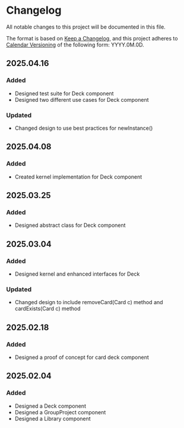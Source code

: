 # Changelog

All notable changes to this project will be documented in this file.

The format is based on [Keep a Changelog](https://keepachangelog.com/en/1.1.0/),
and this project adheres to [Calendar Versioning](https://calver.org/) of
the following form: YYYY.0M.0D.

## 2025.04.16

### Added

- Designed test suite for Deck component
- Designed two different use cases for Deck component

### Updated

- Changed design to use best practices for newInstance()

## 2025.04.08

### Added

- Created kernel implementation for Deck component

## 2025.03.25

### Added

- Designed abstract class for Deck component

## 2025.03.04

### Added

- Designed kernel and enhanced interfaces for Deck

### Updated

- Changed design to include removeCard(Card c) method and cardExists(Card c) method

## 2025.02.18

### Added

- Designed a proof of concept for card deck component

## 2025.02.04

### Added

- Designed a Deck component
- Designed a GroupProject component
- Designed a Library component